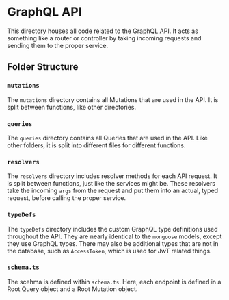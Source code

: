 # GraphQL API

This directory houses all code related to the GraphQL API. It acts as something like a router or controller by taking incoming requests and sending them to the proper service.

## Folder Structure

### `mutations`

The `mutations` directory contains all Mutations that are used in the API. It is split between functions, like other directories.

### `queries`

The `queries` directory contains all Queries that are used in the API. Like other folders, it is split into different files for different functions.

### `resolvers`

The `resolvers` directory includes resolver methods for each API request. It is split between functions, just like the services might be. These resolvers take the incoming `args` from the request and put them into an actual, typed request, before calling the proper service.

### `typeDefs`

The `typeDefs` directory includes the custom GraphQL type definitions used throughout the API. They are nearly identical to the `mongoose` models, except they use GraphQL types. There may also be additional types that are not in the database, such as `AccessToken`, which is used for JwT related things.

### `schema.ts`

The scehma is defined within `schema.ts`. Here, each endpoint is defined in a Root Query object and a Root Mutation object.

